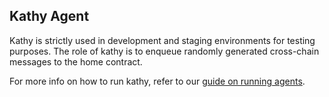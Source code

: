 ## Kathy Agent

Kathy is strictly used in development and staging environments for testing purposes. The role of kathy is to enqueue randomly generated cross-chain messages to the home contract.

For more info on how to run kathy, refer to our [guide on running agents](../RUNNING-AGENTS.md).
